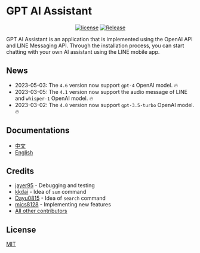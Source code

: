 # GPT AI Assistant

<div align="center">

[![license](https://img.shields.io/pypi/l/ansicolortags.svg)](LICENSE) [![Release](https://img.shields.io/github/release/memochou1993/gpt-ai-assistant)](https://GitHub.com/memochou1993/gpt-ai-assistant/releases/)

</div>

GPT AI Assistant is an application that is implemented using the OpenAI API and LINE Messaging API. Through the installation process, you can start chatting with your own AI assistant using the LINE mobile app.

## News

- 2023-05-03: The `4.6` version now support `gpt-4` OpenAI model. :fire:
- 2023-03-05: The `4.1` version now support the audio message of LINE and  `whisper-1` OpenAI model. :fire:
- 2023-03-02: The `4.0` version now support `gpt-3.5-turbo` OpenAI model. :fire:



## Documentations

- <a href="https://memochou1993.github.io/gpt-ai-assistant-docs/" target="_blank">中文</a>
- <a href="https://memochou1993.github.io/gpt-ai-assistant-docs/en" target="_blank">English</a>

## Credits

- [jayer95](https://github.com/jayer95) - Debugging and testing
- [kkdai](https://github.com/kkdai) - Idea of `sum` command
- [Dayu0815](https://github.com/Dayu0815) - Idea of `search` command
- [mics8128](https://github.com/mics8128) - Implementing new features
- [All other contributors](https://github.com/memochou1993/gpt-ai-assistant/graphs/contributors)



## License

[MIT](LICENSE)
